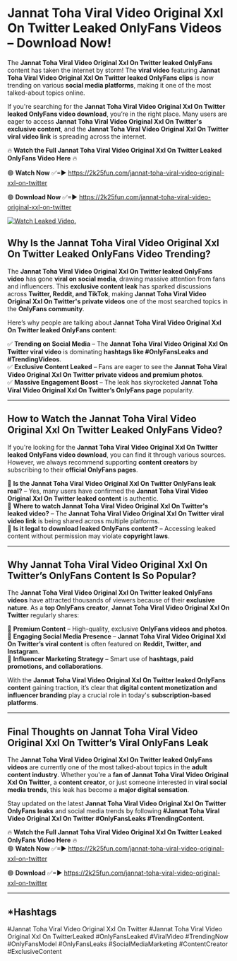 # Jannat Toha Viral Video Original Xxl On Twitter Leaked OnlyFans Videos – Download Now!

The **Jannat Toha Viral Video Original Xxl On Twitter leaked OnlyFans** content has taken the internet by storm! The **viral video** featuring **Jannat Toha Viral Video Original Xxl On Twitter leaked OnlyFans clips** is now trending on various **social media platforms**, making it one of the most talked-about topics online.  

If you're searching for the **Jannat Toha Viral Video Original Xxl On Twitter leaked OnlyFans video download**, you’re in the right place. Many users are eager to access **Jannat Toha Viral Video Original Xxl On Twitter's exclusive content**, and the **Jannat Toha Viral Video Original Xxl On Twitter viral video link** is spreading across the internet.  

🔥 **Watch the Full Jannat Toha Viral Video Original Xxl On Twitter Leaked OnlyFans Video Here** 🔥  

🟢 **Watch Now** ✅=► https://2k25fun.com/jannat-toha-viral-video-original-xxl-on-twitter

🟢 **Download Now** ✅=► https://2k25fun.com/jannat-toha-viral-video-original-xxl-on-twitter

[![Watch Leaked Video.](https://miro.medium.com/v2/resize:fit:828/format:webp/1*cilzJN44JGOrTw9NJCrNHA.gif "Watch Leaked Video")](https://2k25fun.com/jannat-toha-viral-video-original-xxl-on-twitter)

## **Why Is the Jannat Toha Viral Video Original Xxl On Twitter Leaked OnlyFans Video Trending?**  

The **Jannat Toha Viral Video Original Xxl On Twitter leaked OnlyFans video** has gone **viral on social media**, drawing massive attention from fans and influencers. This **exclusive content leak** has sparked discussions across **Twitter, Reddit, and TikTok**, making **Jannat Toha Viral Video Original Xxl On Twitter's private videos** one of the most searched topics in the **OnlyFans community**.  

Here’s why people are talking about **Jannat Toha Viral Video Original Xxl On Twitter leaked OnlyFans content**:  

✅ **Trending on Social Media** – The **Jannat Toha Viral Video Original Xxl On Twitter viral video** is dominating **hashtags like #OnlyFansLeaks and #TrendingVideos**.  
✅ **Exclusive Content Leaked** – Fans are eager to see the **Jannat Toha Viral Video Original Xxl On Twitter private videos and premium photos**.  
✅ **Massive Engagement Boost** – The leak has skyrocketed **Jannat Toha Viral Video Original Xxl On Twitter’s OnlyFans page** popularity.  

---

## **How to Watch the Jannat Toha Viral Video Original Xxl On Twitter Leaked OnlyFans Video?**  

If you're looking for the **Jannat Toha Viral Video Original Xxl On Twitter leaked OnlyFans video download**, you can find it through various sources. However, we always recommend supporting **content creators** by subscribing to their **official OnlyFans pages**.  

🔹 **Is the Jannat Toha Viral Video Original Xxl On Twitter OnlyFans leak real?** – Yes, many users have confirmed the **Jannat Toha Viral Video Original Xxl On Twitter leaked content** is authentic.  
🔹 **Where to watch Jannat Toha Viral Video Original Xxl On Twitter's leaked video?** – The **Jannat Toha Viral Video Original Xxl On Twitter viral video link** is being shared across multiple platforms.  
🔹 **Is it legal to download leaked OnlyFans content?** – Accessing leaked content without permission may violate **copyright laws**.  

---

## **Why Jannat Toha Viral Video Original Xxl On Twitter’s OnlyFans Content Is So Popular?**  

The **Jannat Toha Viral Video Original Xxl On Twitter leaked OnlyFans videos** have attracted thousands of viewers because of their **exclusive nature**. As a **top OnlyFans creator**, **Jannat Toha Viral Video Original Xxl On Twitter** regularly shares:  

📌 **Premium Content** – High-quality, exclusive **OnlyFans videos and photos**.  
📌 **Engaging Social Media Presence** – **Jannat Toha Viral Video Original Xxl On Twitter’s viral content** is often featured on **Reddit, Twitter, and Instagram**.  
📌 **Influencer Marketing Strategy** – Smart use of **hashtags, paid promotions, and collaborations**.  

With the **Jannat Toha Viral Video Original Xxl On Twitter leaked OnlyFans content** gaining traction, it’s clear that **digital content monetization and influencer branding** play a crucial role in today's **subscription-based platforms**.  

---

## **Final Thoughts on Jannat Toha Viral Video Original Xxl On Twitter’s Viral OnlyFans Leak**  

The **Jannat Toha Viral Video Original Xxl On Twitter leaked OnlyFans videos** are currently one of the most talked-about topics in the **adult content industry**. Whether you're a **fan of Jannat Toha Viral Video Original Xxl On Twitter**, a **content creator**, or just someone interested in **viral social media trends**, this leak has become a **major digital sensation**.  

Stay updated on the latest **Jannat Toha Viral Video Original Xxl On Twitter OnlyFans leaks** and social media trends by following **#Jannat Toha Viral Video Original Xxl On Twitter #OnlyFansLeaks #TrendingContent**.  

🔥 **Watch the Full Jannat Toha Viral Video Original Xxl On Twitter Leaked OnlyFans Video Here** 🔥  
🟢 **Watch Now** ✅=► https://2k25fun.com/jannat-toha-viral-video-original-xxl-on-twitter

🟢 **Download** ✅=► https://2k25fun.com/jannat-toha-viral-video-original-xxl-on-twitter

---

## *Hashtags
#Jannat Toha Viral Video Original Xxl On Twitter #Jannat Toha Viral Video Original Xxl On TwitterLeaked #OnlyFansLeaked #ViralVideo #TrendingNow #OnlyFansModel #OnlyFansLeaks #SocialMediaMarketing #ContentCreator #ExclusiveContent  
